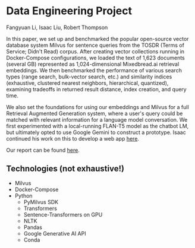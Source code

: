 # Data Engineering Project

Fangyuan Li, Isaac Liu, Robert Thompson 

In this paper, we set up and benchmarked the popular open-source vector database system Milvus for sentence queries from the TOSDR (Terms of Service; Didn't Read) corpus. After creating vector collections running in Docker-Compose configurations, we loaded the text of 1,623 documents (several GB) represented as 1,024-dimensional Mixedbread.ai retrieval embeddings. We then benchmarked the performance of various search types (range search, bulk-vector search, etc.) and similarity indices (exhaustive, clustered nearest neighbors, hierarchical, quantized), examining tradeoffs in returned result distance, index creation, and query time.

We also set the foundations for using our embeddings and Milvus for a full Retrieval Augmented Generation system, where a user's query could be matched with relevant information for a language model conversation. We first experimented with a local-running FLAN-T5 model as the chatbot LM, but ultimately opted to use Google Gemini to construct a prototype. Isaac continued his work on this to develop a web app [here](https://github.com/ijyliu/milvus-rag-web-app).

Our report can be found [here](https://docs.google.com/document/d/1MmpETAMZjmVuSV9vUHBsQRk6wCEzYUA8m-2mjfX16VY/edit).

## Technologies (not exhaustive!)

- Milvus
- Docker-Compose
- Python
  - PyMilvus SDK
  - Transformers
  - Sentence-Transformers on GPU
  - NLTK
  - Pandas
  - Google Generative AI API
  - Conda
